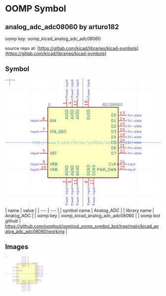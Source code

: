 # OOMP Symbol  
## analog_adc_adc08060  by arturo182  
  
oomp key: oomp_kicad_analog_adc_adc08060  
  
source repo at: [https://gitlab.com/kicad/libraries/kicad-symbols](https://gitlab.com/kicad/libraries/kicad-symbols)  
## Symbol  
  
[![working.png](working_600.png)](working.png)  
| name | value | 
| --- | --- | 
| symbol name | Analog_ADC | 
| library name | Analog_ADC | 
| oomp key | oomp_kicad_analog_adc_adc08060 | 
| oomp bot github | https://github.com/oomlout/oomlout_oomp_symbol_bot/tree/main/kicad_analog_adc_adc08060/working | 
## Images  
  
[![working.png](working_140.png)](working.png)  
